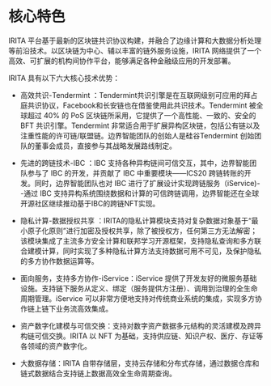 <!--
order: 1
-->

# 核心特色

IRITA 平台基于最新的区块链共识协议构建，并融合了边缘计算和大数据分析处理等前沿技术。以区块链为中心、辅以丰富的链外服务设施，IRITA 网络提供了一个高效、可扩展的机构间协作平台，能够满足各种金融级应用的开发部署。

IRITA 具有以下六大核心技术优势：

- 高效共识-Tendermint ：Tendermint共识引擎是在互联网级别可应用的拜占庭共识协议，Facebook和长安链也在借鉴使用此共识技术。Tendermint 被全球超过 40% 的 PoS 区块链所采用，它提供了一个高性能、一致的、安全的 BFT 共识引擎。Tendermint 非常适合用于扩展异构区块链，包括公有链以及注重性能的许可链/联盟链。边界智能团队的创始人是硅谷Tendermint 创始团队的董事会成员，直接参与其战略发展路线制定。 

- 先进的跨链技术-IBC ：IBC 支持各种异构链间可信交互，其中，边界智能团队参与了 IBC 的开发，并贡献了 IBC 中重要模块——ICS20 跨链转账的开发。同时，边界智能团队也对 IBC 进行了扩展设计实现跨链服务（iService)--通过 IBC 支持异构系统围绕数据和计算的可信跨链调用，边界智能还在全球开源社区继续推动基于IBC的跨链NFT实现。 

- 隐私计算-数据授权共享 ：IRITA的隐私计算模块支持对复杂数据对象基于“最小原子化原则”进行加密及授权共享，除了被授权方，任何第三方无法解密；该模块集成了主流多方安全计算和联邦学习开源框架，支持隐私查询和多方联合建模计算，同时实现了多种隐私计算方法支持数据可用不可见，及保护隐私的多方协作数据运算等。

- 面向服务，支持多方协作-iService：iService 提供了开发友好的微服务基础设施。支持链下服务从定义、绑定（服务提供方注册）、调用到治理的全生命周期管理。iService 可以非常方便地支持对传统商业系统的集成，实现多方协作链上链下业务流高效集成。

- 资产数字化建模与可信交换：支持对数字资产数据多元结构的灵活建模及跨异构链可信交换。IRITA 以 NFT 为基础，支持供应链、知识产权、医疗、存证等各领域的资产数字化。

- 大数据存储：IRITA 自带存储层，支持云存储和分布式存储，通过数据仓库和链式数据结合支持链上数据高效全生命周期查询。

